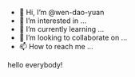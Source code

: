 - 👋 Hi, I’m @wen-dao-yuan
- 👀 I’m interested in ...
- 🌱 I’m currently learning ...
- 💞️ I’m looking to collaborate on ...
- 📫 How to reach me ...

<!---
wen-dao-yuan/wen-dao-yuan is a ✨ special ✨ repository because its `README.md` (this file) appears on your GitHub profile.
You can click the Preview link to take a look at your changes.
--->
hello everybody!
